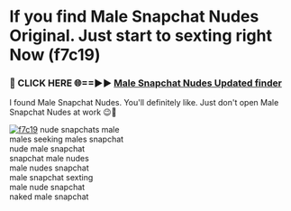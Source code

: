 # If you find Male Snapchat Nudes Original. Just start to sexting right Now (f7c19)

<h3>🔴 CLICK HERE 🌐==►► <a href="https://tinyurl.com/mtbk5fxa" rel="nofollow">Male Snapchat Nudes Updated finder</a></h3>

I found Male Snapchat Nudes. You'll definitely like. Just don't open Male Snapchat Nudes at work 😉💬

[![f7c19](https://i.imgur.com/Q8WKrnY.jpeg)](https://tinyurl.com/mtbk5fxa)
nude snapchats male<br>
males seeking males snapchat<br>
nude male snapchat<br>
snapchat male nudes<br>
male nudes snapchat<br>
male snapchat sexting<br>
male nude snapchat<br>
naked male snapchat